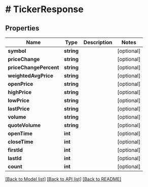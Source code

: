 # # TickerResponse

## Properties

Name | Type | Description | Notes
------------ | ------------- | ------------- | -------------
**symbol** | **string** |  | [optional]
**priceChange** | **string** |  | [optional]
**priceChangePercent** | **string** |  | [optional]
**weightedAvgPrice** | **string** |  | [optional]
**openPrice** | **string** |  | [optional]
**highPrice** | **string** |  | [optional]
**lowPrice** | **string** |  | [optional]
**lastPrice** | **string** |  | [optional]
**volume** | **string** |  | [optional]
**quoteVolume** | **string** |  | [optional]
**openTime** | **int** |  | [optional]
**closeTime** | **int** |  | [optional]
**firstId** | **int** |  | [optional]
**lastId** | **int** |  | [optional]
**count** | **int** |  | [optional]

[[Back to Model list]](../../README.md#models) [[Back to API list]](../../README.md#endpoints) [[Back to README]](../../README.md)
